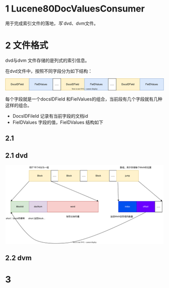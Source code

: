 # 1 Lucene80DocValuesConsumer

用于完成索引文件的落地，*写* dvd、dvm文件。



# 2  文件格式

dvd与dvm 文件存储的是列式的索引信息。

在dvd文件中，按照不同字段分为如下结构：

![dvd.drawio](dvd.drawio.svg)

每个字段就是一个docsIDField 和FielValues的组合，当前段有几个字段就有几种这样的组合。

- DocsIDFileId  记录有当前字段的文档id
- FielDValues  字段的值，FielDValues   结构如下



## 2.1 



## 2.1 dvd





![dvd-docId.drawio](dvd-docId.drawio.svg)







## 2.2 dvm





# 3 